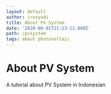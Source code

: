 ```yaml
---
layout: default
author: irosyadi
title: About PV System
date: '2020-06-01T21:23:12.000Z'
path: /pvsystem
tags: about photovoltaic
---
```


# About PV System

A tutorial about PV System in Indonesian

